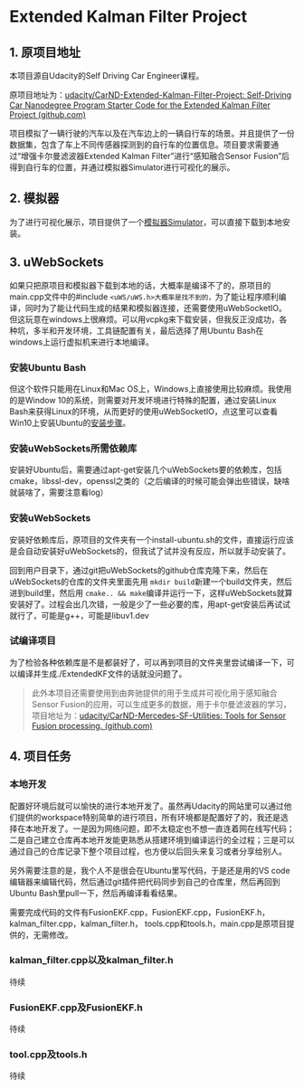 # Extended Kalman Filter Project

## 1. 原项目地址

本项目源自Udacity的Self Driving Car Engineer课程。

原项目地址为：[udacity/CarND-Extended-Kalman-Filter-Project: Self-Driving Car Nanodegree Program Starter Code for the Extended Kalman Filter Project (github.com)](https://github.com/udacity/CarND-Extended-Kalman-Filter-Project)

项目模拟了一辆行驶的汽车以及在汽车边上的一辆自行车的场景。并且提供了一份数据集，包含了车上不同传感器探测到的自行车的位置信息。项目要求需要通过“增强卡尔曼滤波器Extended Kalman Filter”进行“感知融合Sensor Fusion”后得到自行车的位置，并通过模拟器Simulator进行可视化的展示。

## 2. 模拟器

为了进行可视化展示，项目提供了一个[模拟器Simulator](https://github.com/udacity/self-driving-car-sim/releases "点击可跳转至下载链接")，可以直接下载到本地安装。

## 3. uWebSockets

如果只把原项目和模拟器下载到本地的话，大概率是编译不了的，原项目的main.cpp文件中的#include `<uWS/uWS.h>大概率是找不到的，`为了能让程序顺利编译，同时为了能让代码生成的结果和模拟器连接，还需要使用uWebSocketIO。但这玩意在windows上很麻烦。可以用vcpkg来下载安装，但我反正没成功，各种坑，多半和开发环境，工具链配置有关，最后选择了用Ubuntu Bash在windows上运行虚拟机来进行本地编译。

### 安装Ubuntu Bash

但这个软件只能用在Linux和Mac OS上，Windows上直接使用比较麻烦。我使用的是Window 10的系统，则需要对开发环境进行特殊的配置，通过安装Linux Bash来获得Linux的环境，从而更好的使用uWebSocketIO，点这里可以查看Win10上安装Ubuntu的[安装步骤](https://www.howtogeek.com/249966/how-to-install-and-use-the-linux-bash-shell-on-windows-10/ "点击可查看安装步骤")。

### 安装uWebSockets所需依赖库

安装好Ubuntu后，需要通过apt-get安装几个uWebSockets要的依赖库，包括cmake，libssl-dev，openssl之类的（之后编译的时候可能会弹出些错误，缺啥就装啥了，需要注意看log）

### 安装uWebSockets

安装好依赖库后，原项目的文件夹有一个install-ubuntu.sh的文件，直接运行应该是会自动安装好uWebSockets的，但我试了试并没有反应，所以就手动安装了。

回到用户目录下，通过git把uWebSockets的github仓库克隆下来，然后在uWebSockets的仓库的文件夹里面先用 `mkdir build`新建一个build文件夹，然后进到build里，然后用 `cmake.. && make`编译并运行一下，这样uWebSockets就算安装好了。过程会出几次错，一般是少了一些必要的库，用apt-get安装后再试试就行了，可能是g++，可能是libuv1.dev

### 试编译项目

为了检验各种依赖库是不是都装好了，可以再到项目的文件夹里尝试编译一下，可以编译并生成./ExtendedKF文件的话就没问题了。



> 此外本项目还需要使用到由奔驰提供的用于生成并可视化用于感知融合Sensor Fusion的应用，可以生成更多的数据，用于卡尔曼滤波器的学习，项目地址为：[udacity/CarND-Mercedes-SF-Utilities: Tools for Sensor Fusion processing. (github.com)](https://github.com/udacity/CarND-Mercedes-SF-Utilities)

## 4. 项目任务

### 本地开发

配置好环境后就可以愉快的进行本地开发了。虽然再Udacity的网站里可以通过他们提供的workspace特别简单的进行项目，所有环境都是配置好了的，我还是选择在本地开发了。一是因为网络问题，即不太稳定也不想一直连着网在线写代码；二是自己建立仓库再本地开发能更熟悉从搭建环境到编译运行的全过程；三是可以通过自己的仓库记录下整个项目过程，也方便以后回头来复习或者分享给别人。

另外需要注意的是，我个人不是很会在Ubuntu里写代码，于是还是用的VS code编辑器来编辑代码，然后通过git插件把代码同步到自己的仓库里，然后再回到Ubuntu Bash里pull一下，然后再编译看看结果。

需要完成代码的文件有FusionEKF.cpp，FusionEKF.cpp，FusionEKF.h，kalman_filter.cpp，kalman_filter.h， tools.cpp和tools.h，main.cpp是原项目提供的，无需修改。

### kalman_filter.cpp以及kalman_filter.h

待续

### FusionEKF.cpp及FusionEKF.h

待续

### tool.cpp及tools.h

待续
